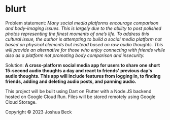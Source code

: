 # blurt

Problem statement: _Many social media platforms encourage comparison and body-imaging issues.  This is largely due to the ability to post polished photos representing the finest moments of one’s life.  To address this cultural issue, the author is attempting to build a social media platform not based on physical elements but instead based on raw audio thoughts.  This will provide an alternative for those who enjoy connecting with friends while also as a platform not promoting body comparison and insecurity._

Solution: **A cross-platform social media app for users to share one short 15-second audio thoughts a day and react to friends' previous day's audio thoughts.  This app will include features from logging in, to finding friends, adding and deleting audio posts, and panning audio.**

This project will be built using Dart on Flutter with a Node.JS backend hosted on Google Cloud Run.  Files will be stored remotely using Google Cloud Storage.

Copyright © 2023 Joshua Beck

